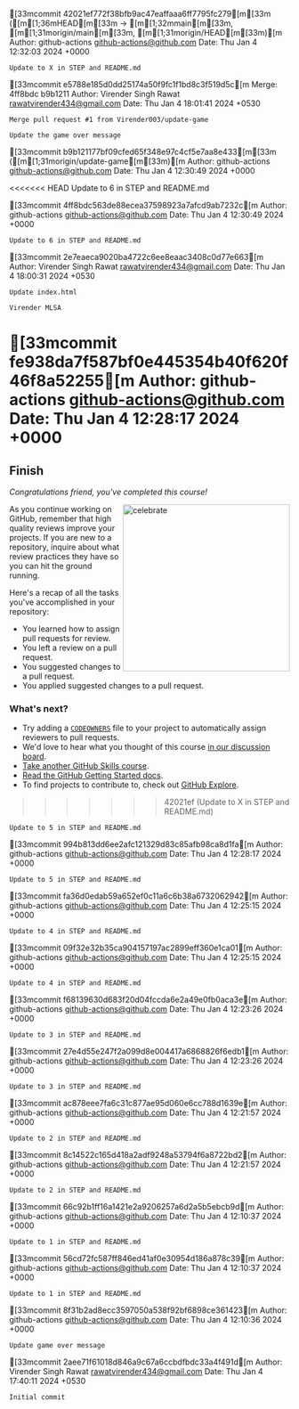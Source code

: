[33mcommit 42021ef772f38bfb9ac47eaffaaa6ff7795fc279[m[33m ([m[1;36mHEAD[m[33m -> [m[1;32mmain[m[33m, [m[1;31morigin/main[m[33m, [m[1;31morigin/HEAD[m[33m)[m
Author: github-actions <github-actions@github.com>
Date:   Thu Jan 4 12:32:03 2024 +0000

    Update to X in STEP and README.md

[33mcommit e5788e185d0dd25174a50f9fc1f1bd8c3f519d5c[m
Merge: 4ff8bdc b9b1211
Author: Virender Singh Rawat <rawatvirender434@gmail.com>
Date:   Thu Jan 4 18:01:41 2024 +0530

    Merge pull request #1 from Virender003/update-game
    
    Update the game over message

[33mcommit b9b121177bf09cfed65f348e97c4cf5e7aa8e433[m[33m ([m[1;31morigin/update-game[m[33m)[m
Author: github-actions <github-actions@github.com>
Date:   Thu Jan 4 12:30:49 2024 +0000

<<<<<<< HEAD
    Update to 6 in STEP and README.md

[33mcommit 4ff8bdc563de88ecea37598923a7afcd9ab7232c[m
Author: github-actions <github-actions@github.com>
Date:   Thu Jan 4 12:30:49 2024 +0000

    Update to 6 in STEP and README.md

[33mcommit 2e7eaeca9020ba4722c6ee8eaac3408c0d77e663[m
Author: Virender Singh Rawat <rawatvirender434@gmail.com>
Date:   Thu Jan 4 18:00:31 2024 +0530

    Update index.html
    
    Virender MLSA

[33mcommit fe938da7f587bf0e445354b40f620f46f8a52255[m
Author: github-actions <github-actions@github.com>
Date:   Thu Jan 4 12:28:17 2024 +0000
=======
<!--
  <<< Author notes: Finish >>>
  Review what we learned, ask for feedback, provide next steps.
-->

## Finish

_Congratulations friend, you've completed this course!_

<img src=https://octodex.github.com/images/hula_loop_octodex03.gif alt=celebrate width=300 align=right>

As you continue working on GitHub, remember that high quality reviews improve your projects. If you are new to a repository, inquire about what review practices they have so you can hit the ground running.

Here's a recap of all the tasks you've accomplished in your repository:

- You learned how to assign pull requests for review.
- You left a review on a pull request.
- You suggested changes to a pull request.
- You applied suggested changes to a pull request.

### What's next?

- Try adding a [`CODEOWNERS`](https://docs.github.com/en/repositories/managing-your-repositorys-settings-and-features/customizing-your-repository/about-code-owners) file to your project to automatically assign reviewers to pull requests.
- We'd love to hear what you thought of this course [in our discussion board](https://github.com/orgs/skills/discussions/categories/review-pull-requests).
- [Take another GitHub Skills course](https://github.com/skills).
- [Read the GitHub Getting Started docs](https://docs.github.com/en/get-started).
- To find projects to contribute to, check out [GitHub Explore](https://github.com/explore).
>>>>>>> 42021ef (Update to X in STEP and README.md)

    Update to 5 in STEP and README.md

[33mcommit 994b813dd6ee2afc121329d83c85afb98ca8d1fa[m
Author: github-actions <github-actions@github.com>
Date:   Thu Jan 4 12:28:17 2024 +0000

    Update to 5 in STEP and README.md

[33mcommit fa36d0edab59a652ef0c11a6c6b38a6732062942[m
Author: github-actions <github-actions@github.com>
Date:   Thu Jan 4 12:25:15 2024 +0000

    Update to 4 in STEP and README.md

[33mcommit 09f32e32b35ca904157197ac2899eff360e1ca01[m
Author: github-actions <github-actions@github.com>
Date:   Thu Jan 4 12:25:15 2024 +0000

    Update to 4 in STEP and README.md

[33mcommit f68139630d683f20d04fccda6e2a49e0fb0aca3e[m
Author: github-actions <github-actions@github.com>
Date:   Thu Jan 4 12:23:26 2024 +0000

    Update to 3 in STEP and README.md

[33mcommit 27e4d55e247f2a099d8e004417a6868826f6edb1[m
Author: github-actions <github-actions@github.com>
Date:   Thu Jan 4 12:23:26 2024 +0000

    Update to 3 in STEP and README.md

[33mcommit ac878eee7fa6c31c877ae95d060e6cc788d1639e[m
Author: github-actions <github-actions@github.com>
Date:   Thu Jan 4 12:21:57 2024 +0000

    Update to 2 in STEP and README.md

[33mcommit 8c14522c165d418a2adf9248a53794f6a8722bd2[m
Author: github-actions <github-actions@github.com>
Date:   Thu Jan 4 12:21:57 2024 +0000

    Update to 2 in STEP and README.md

[33mcommit 66c92b1ff16a1421e2a9206257a6d2a5b5ebcb9d[m
Author: github-actions <github-actions@github.com>
Date:   Thu Jan 4 12:10:37 2024 +0000

    Update to 1 in STEP and README.md

[33mcommit 56cd72fc587ff846ed41af0e30954d186a878c39[m
Author: github-actions <github-actions@github.com>
Date:   Thu Jan 4 12:10:37 2024 +0000

    Update to 1 in STEP and README.md

[33mcommit 8f31b2ad8ecc3597050a538f92bf6898ce361423[m
Author: github-actions <github-actions@github.com>
Date:   Thu Jan 4 12:10:36 2024 +0000

    Update game over message

[33mcommit 2aee71f61018d846a9c67a6ccbdfbdc33a4f491d[m
Author: Virender Singh Rawat <rawatvirender434@gmail.com>
Date:   Thu Jan 4 17:40:11 2024 +0530

    Initial commit
